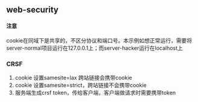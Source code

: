 ## web-security

#### 注意
cookie在同域下是共享的，不区分协议和端口号。本示例如想正常运行，需要将server-normal项目运行在127.0.0.1上；而server-hacker运行在localhost上

### CRSF 

1. cookie 设置samesite=lax 跨站链接会携带cookie
2. cookie 设置samesite=strict，跨站链接不会携带cookie
3. 服务端生成crsf token，传给客户端，客户端做请求时需要携带token





